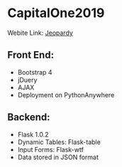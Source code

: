 # CapitalOne2019

Webite Link: [Jeopardy](http://vulnic.pythonanywhere.com/)

## Front End:
- Bootstrap 4
- jDuery
- AJAX
- Deployment on PythonAnywhere

## Backend:
- Flask 1.0.2
 - Dynamic Tables: Flask-table
 - Input Forms: Flask-wtf
- Data stored in JSON format

